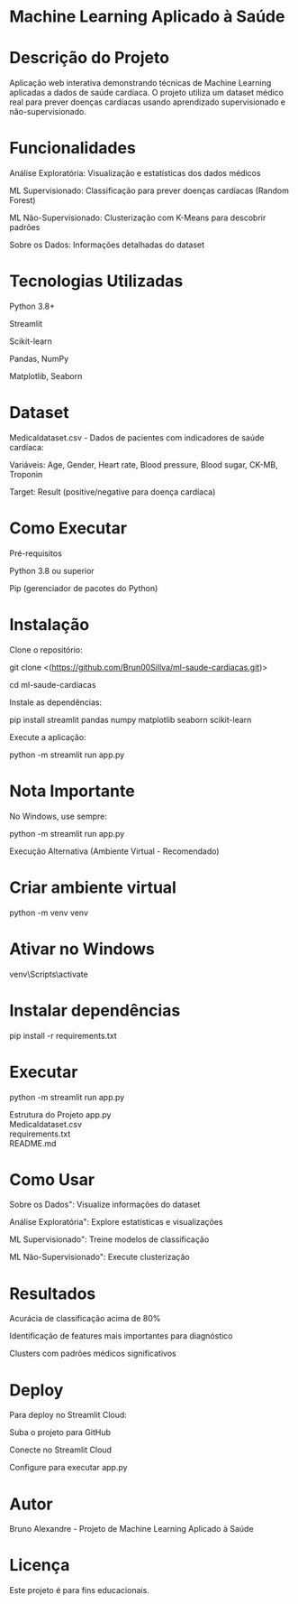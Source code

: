 # Machine Learning Aplicado à Saúde

# Descrição do Projeto
Aplicação web interativa demonstrando técnicas de Machine Learning aplicadas a dados de saúde cardíaca. O projeto utiliza um dataset médico real para prever doenças cardíacas usando aprendizado supervisionado e não-supervisionado.

# Funcionalidades

Análise Exploratória: Visualização e estatísticas dos dados médicos

ML Supervisionado: Classificação para prever doenças cardíacas (Random Forest)

ML Não-Supervisionado: Clusterização com K-Means para descobrir padrões

Sobre os Dados: Informações detalhadas do dataset

# Tecnologias Utilizadas

Python 3.8+

Streamlit

Scikit-learn

Pandas, NumPy

Matplotlib, Seaborn

# Dataset

Medicaldataset.csv - Dados de pacientes com indicadores de saúde cardíaca:

Variáveis: Age, Gender, Heart rate, Blood pressure, Blood sugar, CK-MB, Troponin

Target: Result (positive/negative para doença cardíaca)

# Como Executar

Pré-requisitos

Python 3.8 ou superior

Pip (gerenciador de pacotes do Python)

# Instalação

Clone o repositório:

git clone <(https://github.com/Brun00Sillva/ml-saude-cardiacas.git)>

cd ml-saude-cardiacas

Instale as dependências:

pip install streamlit pandas numpy matplotlib seaborn scikit-learn

Execute a aplicação:

python -m streamlit run app.py

# Nota Importante

No Windows, use sempre:

python -m streamlit run app.py

Execução Alternativa (Ambiente Virtual - Recomendado)

# Criar ambiente virtual

python -m venv venv

# Ativar no Windows

venv\Scripts\activate

# Instalar dependências

pip install -r requirements.txt

# Executar

python -m streamlit run app.py

Estrutura do Projeto
app.py                 
Medicaldataset.csv    
requirements.txt       
README.md             

# Como Usar

Sobre os Dados": Visualize informações do dataset

Análise Exploratória": Explore estatísticas e visualizações

ML Supervisionado": Treine modelos de classificação

ML Não-Supervisionado": Execute clusterização

# Resultados

Acurácia de classificação acima de 80%

Identificação de features mais importantes para diagnóstico

Clusters com padrões médicos significativos

# Deploy

Para deploy no Streamlit Cloud:

Suba o projeto para GitHub

Conecte no Streamlit Cloud

Configure para executar app.py

# Autor

Bruno Alexandre - Projeto de Machine Learning Aplicado à Saúde

# Licença

Este projeto é para fins educacionais.


